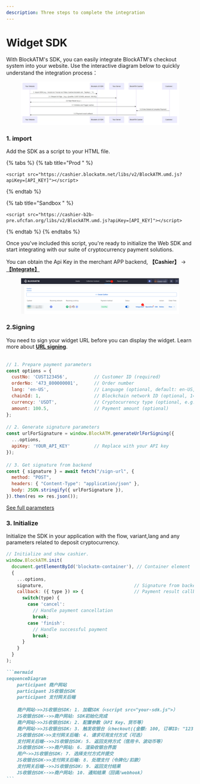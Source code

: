 ```yaml
---
description: Three steps to complete the integration
---
```


# Widget SDK

With BlockATM's SDK, you can easily integrate BlockATM's checkout system into your website. Use the interactive diagram below to quickly understand the integration process：



<figure><img src="../.gitbook/assets/image (24).png" alt=""><figcaption></figcaption></figure>

### 1. import

Add the SDK as a script to your HTML file.

{% tabs %}
{% tab title="Prod " %}
```
<script src="https://cashier.blockatm.net/libs/v2/BlockATM.umd.js?apiKey=[API_KEY]"></script>
```
{% endtab %}

{% tab title="Sandbox " %}
```
<script src="https://cashier-b2b-pre.ufcfan.org/libs/v2/BlockATM.umd.js?apiKey=[API_KEY]"></script>
```
{% endtab %}
{% endtabs %}

Once you've included this script, you're ready to initialize the Web SDK and start integrating with our suite of cryptocurrency payment solutions.



You can obtain the Api Key in the merchant APP backend, **【Cashier】** ->[**【Integrate】**](https://app.blockatm.net/)

<figure><img src="../.gitbook/assets/image (23).png" alt=""><figcaption></figcaption></figure>



### 2.Signing

You need to sign your widget URL before you can display the widget. Learn more about [**URL signing**](params-sign/).

```javascript

// 1. Prepare payment parameters
const options = {
  custNo: 'CUST123456',          // Customer ID (required)
  orderNo: '473_800000001',      // Order number 
  lang: 'en-US',                 // Language (optional, default: en-US, supports zh-CN/zh-HK/en-US)
  chainId: 1,                    // Blockchain network ID (optional, 1=ETH Mainnet)
  currency: 'USDT',              // Cryptocurrency type (optional, e.g. USDT)
  amount: 100.5,                 // Payment amount (optional)
};

// 2. Generate signature parameters
const urlForSignature = window.BlockATM.generateUrlForSigning({ 
  ...options, 
  apiKey: 'YOUR_API_KEY'         // Replace with your API key
});

// 3. Get signature from backend
const { signature } = await fetch("/sign-url", {
  method: "POST",
  headers: { "Content-Type": "application/json" },
  body: JSON.stringify({ urlForSignature }),
}).then(res => res.json());
```

[See full parameters](widget-param.md)

### 3. Initialize

Initialize the SDK in your application with the flow, variant,lang and any parameters related to deposit cryptocurrency.

```javascript
// Initialize and show cashier.
window.BlockATM.init(
  document.getElementById('blockatm-container'), // Container element
  {
    ...options,
    signature,                                  // Signature from backend
    callback: ({ type }) => {                   // Payment result callback
      switch(type) {
        case 'cancel': 
          // Handle payment cancellation
          break;
        case 'finish': 
          // Handle successful payment
          break;
      }
    }
  }
);
```





````markdown
```mermaid
sequenceDiagram
    participant 商户网站
    participant JS收银台SDK
    participant 支付网关后端

    商户网站->>JS收银台SDK: 1. 加载SDK（<script src="your-sdk.js">）
    JS收银台SDK-->>商户网站: SDK初始化完成
    商户网站->>JS收银台SDK: 2. 配置参数（API Key、货币等）
    商户网站->>JS收银台SDK: 3. 触发收银台（checkout({金额: 100, 订单ID: "123"})）
    JS收银台SDK->>支付网关后端: 4. 请求可用支付方式（可选）
    支付网关后端-->>JS收银台SDK: 5. 返回支持方式（信用卡、波动币等）
    JS收银台SDK-->>商户网站: 6. 渲染收银台界面
    用户->>JS收银台SDK: 7. 选择支付方式并提交
    JS收银台SDK->>支付网关后端: 8. 处理支付（令牌化/扣款）
    支付网关后端-->>JS收银台SDK: 9. 返回支付结果
    JS收银台SDK-->>商户网站: 10. 通知结果（回调/webhook）
```
````
